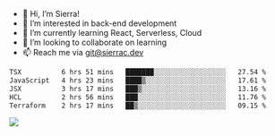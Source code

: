 - 👋 Hi, I’m Sierra!
- 👀 I’m interested in back-end development
- 🌱 I’m currently learning React, Serverless, Cloud
- 💞️ I’m looking to collaborate on learning
- 📫 Reach me via git@sierrac.dev

<!--START_SECTION:waka-->

```txt
TSX          6 hrs 51 mins   ███████░░░░░░░░░░░░░░░░░░   27.54 %
JavaScript   4 hrs 23 mins   ████▒░░░░░░░░░░░░░░░░░░░░   17.61 %
JSX          3 hrs 17 mins   ███▒░░░░░░░░░░░░░░░░░░░░░   13.16 %
HCL          2 hrs 56 mins   ███░░░░░░░░░░░░░░░░░░░░░░   11.76 %
Terraform    2 hrs 17 mins   ██▒░░░░░░░░░░░░░░░░░░░░░░   09.15 %
```

<!--END_SECTION:waka-->


![](https://hit.yhype.me/github/profile?user_id=7351311)
